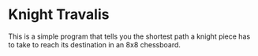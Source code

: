 # Knight Travalis

This is a simple program that tells you the shortest path a knight piece has to take to reach its destination in an 8x8 chessboard.
